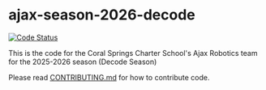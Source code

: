 # ajax-season-2026-decode

[![Code Status](https://github.com/cscsRobotics/ajax-season-2026-decode/actions/workflows/gradle.yaml/badge.svg)](https://github.com/cscsRobotics/ajax-season-2026-decode/actions/workflows/gradle.yaml)

This is the code for the Coral Springs Charter School's Ajax Robotics team for the 2025-2026 season (Decode Season)

Please read [CONTRIBUTING.md](CONTRIBUTING.md) for how to contribute code.
